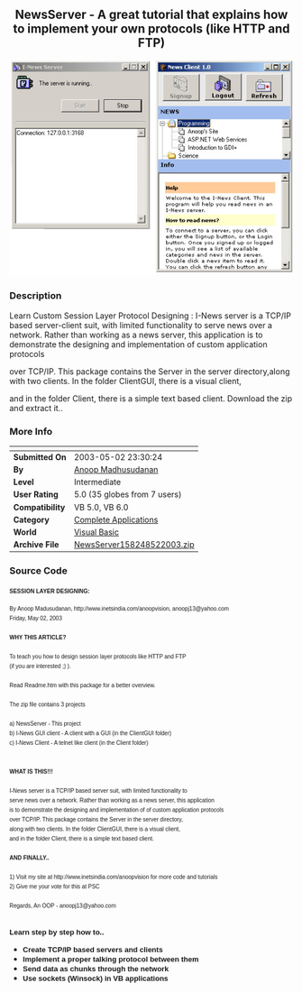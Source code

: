 ﻿<div align="center">

## NewsServer \- A great tutorial that explains how to implement your own protocols \(like HTTP and FTP\)

<img src="PIC2003522349159497.jpg">
</div>

### Description

Learn Custom Session Layer Protocol Designing : I-News server is a TCP/IP based server-client suit, with limited functionality to serve news over a network. Rather than working as a news server, this application is to demonstrate the designing and implementation of custom application protocols

over TCP/IP. This package contains the Server in the server directory,along with two clients. In the folder ClientGUI, there is a visual client,

and in the folder Client, there is a simple text based client. Download the zip and extract it..
 
### More Info
 


<span>             |<span>
---                |---
**Submitted On**   |2003-05-02 23:30:24
**By**             |[Anoop Madhusudanan](https://github.com/Planet-Source-Code/PSCIndex/blob/master/ByAuthor/anoop-madhusudanan.md)
**Level**          |Intermediate
**User Rating**    |5.0 (35 globes from 7 users)
**Compatibility**  |VB 5\.0, VB 6\.0
**Category**       |[Complete Applications](https://github.com/Planet-Source-Code/PSCIndex/blob/master/ByCategory/complete-applications__1-27.md)
**World**          |[Visual Basic](https://github.com/Planet-Source-Code/PSCIndex/blob/master/ByWorld/visual-basic.md)
**Archive File**   |[NewsServer158248522003\.zip](https://github.com/Planet-Source-Code/anoop-madhusudanan-newsserver-a-great-tutorial-that-explains-how-to-implement-your-own-pro__1-45203/archive/master.zip)





### Source Code

<p><font face="verdana,arial" size="1"><b>SESSION LAYER DESIGNING:</b></font>
<p><font face="verdana,arial" size="1">By Anoop Madusudanan, http://www.inetsindia.com/anoopvision, anoopj13@yahoo.com<br>
Friday, May 02, 2003<br>
<br>
<b>WHY THIS ARTICLE?<br>
</b><br>
To teach you how to design session layer protocols like HTTP and FTP<br>
(if you are interested ;) ).<br>
<br>
Read Readme.htm with this package for a better overview.<br>
<br>
The zip file contains 3 projects<br>
<br>
a) NewsServer - This project<br>
b) I-News GUI client - A client with a GUI (in the ClientGUI folder)<br>
c) I-News Client - A telnet like client (in the Client folder)<br>
<br>
<br>
<b>WHAT IS THIS!!!<br>
</b><br>
I-News server is a TCP/IP based server suit, with limited functionality to<br>
serve news over a network. Rather than working as a news server, this application<br>
is to demonstrate the designing and implementation of of custom application protocols<br>
over TCP/IP. This package contains the Server in the server directory,<br>
along with two clients. In the folder ClientGUI, there is a visual client,<br>
and in the folder Client, there is a simple text based client.<br>
<br>
<b>AND FINALLY..<br>
</b><br>
1) Visit my site at http://www.inetsindia.com/anoopvision for more code and tutorials<br>
2) Give me your vote for this at PSC<br>
<br>
Regards, An OOP - anoopj13@yahoo.com<br>
<br>
</font>
<p>
<p><font face="verdana,arial" size="2"><b>Learn step by step how to..</b></font>
<ul>
 <li><font face="verdana,arial" size="2"><b>Create TCP/IP based servers and
 clients</b></font></li>
 <li><font face="verdana,arial" size="2"><b>Implement a proper talking protocol
 between them</b></font></li>
 <li><font face="verdana,arial" size="2"><b>Send data as chunks through the
 network</b></font></li>
 <li><font face="verdana,arial" size="2"><b>Use sockets (Winsock) in VB
 applications</b></font></li>
</ul>

